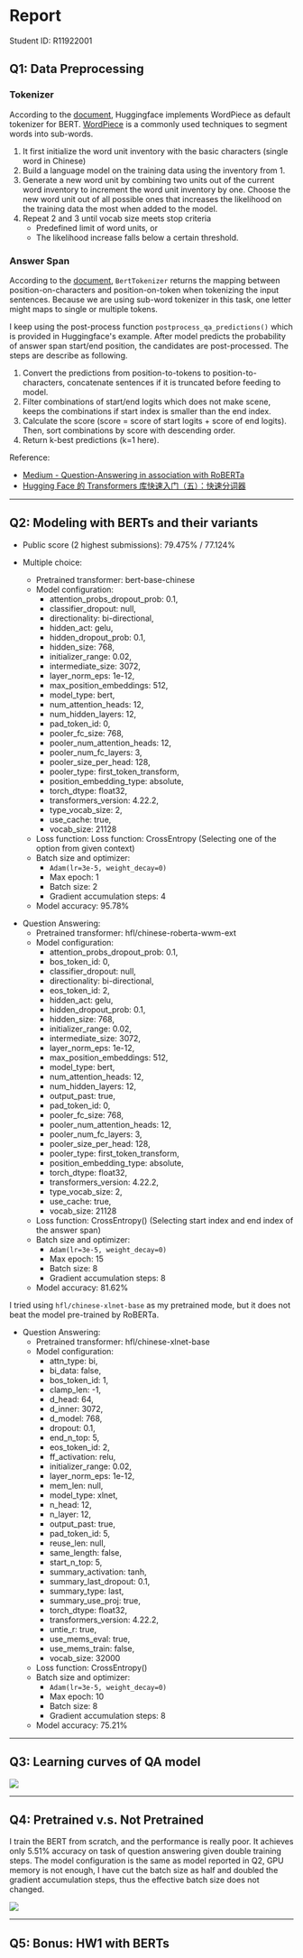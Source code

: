 # Report

Student ID: R11922001

## Q1: Data Preprocessing

### Tokenizer

According to the [document](https://huggingface.co/docs/transformers/v4.24.0/en/model_doc/bert#transformers.BertTokenizer), Huggingface implements WordPiece as default tokenizer for BERT. [WordPiece](https://static.googleusercontent.com/media/research.google.com/en//pubs/archive/37842.pdf) is a commonly used techniques to segment words into sub-words.

1. It first initialize the word unit inventory with the basic characters (single word in Chinese)
2. Build a language model on the training data using the inventory from 1.
3. Generate a new word unit by combining two units out of the current word inventory to increment the word unit inventory by one. Choose the new word unit out of all possible ones that increases the likelihood on the training data the most when added to the model.
4. Repeat 2 and 3 until vocab size meets stop criteria
   - Predefined limit of word units, or
   - The likelihood increase falls below a certain threshold.

### Answer Span

According to the [document](https://huggingface.co/docs/transformers/v4.24.0/en/main_classes/tokenizer#transformers.PreTrainedTokenizer.__call__), `BertTokenizer` returns the mapping between position-on-characters and position-on-token when tokenizing the input sentences.
Because we are using sub-word tokenizer in this task, one letter might maps to single or multiple tokens.

I keep using the post-process function `postprocess_qa_predictions()` which is provided in Huggingface's example. After model predicts the probability of answer span start/end position, the candidates are post-processed. The steps are describe as following.

1. Convert the predictions from position-to-tokens to position-to-characters, concatenate sentences if it is truncated before feeding to model.
2. Filter combinations of start/end logits which does not make scene, keeps the combinations if start index is smaller than the end index.
3. Calculate the score (score = score of start logits + score of end logits). Then, sort combinations by score with descending order.
4. Return k-best predictions (k=1 here).

Reference:
- [Medium - Question-Answering in association with RoBERTa](https://medium.com/mlearning-ai/question-answering-in-association-with-roberta-a11518e70507)
- [Hugging Face 的 Transformers 库快速入门（五）：快速分词器](https://xiaosheng.run/2022/03/08/transformers-note-5.html#1-%E5%BF%AB%E9%80%9F%E5%88%86%E8%AF%8D%E5%99%A8)

---

<div style='page-break-after:always'></div>

## Q2: Modeling with BERTs and their variants

- Public score (2 highest submissions): 79.475% / 77.124%

- Multiple choice:
  - Pretrained transformer: bert-base-chinese
  - Model configuration:
    - attention_probs_dropout_prob: 0.1,
    - classifier_dropout: null,
    - directionality: bi-directional,
    - hidden_act: gelu,
    - hidden_dropout_prob: 0.1,
    - hidden_size: 768,
    - initializer_range: 0.02,
    - intermediate_size: 3072,
    - layer_norm_eps: 1e-12,
    - max_position_embeddings: 512,
    - model_type: bert,
    - num_attention_heads: 12,
    - num_hidden_layers: 12,
    - pad_token_id: 0,
    - pooler_fc_size: 768,
    - pooler_num_attention_heads: 12,
    - pooler_num_fc_layers: 3,
    - pooler_size_per_head: 128,
    - pooler_type: first_token_transform,
    - position_embedding_type: absolute,
    - torch_dtype: float32,
    - transformers_version: 4.22.2,
    - type_vocab_size: 2,
    - use_cache: true,
    - vocab_size: 21128
  - Loss function: Loss function: CrossEntropy (Selecting one of the option from given context)
  - Batch size and optimizer:
    - `Adam(lr=3e-5, weight_decay=0)`
    - Max epoch: 1
    - Batch size: 2
    - Gradient accumulation steps: 4
  - Model accuracy: 95.78%

<div style='page-break-after:always'></div>

- Question Answering:
  - Pretrained transformer: hfl/chinese-roberta-wwm-ext
  - Model configuration:
    - attention_probs_dropout_prob: 0.1,
    - bos_token_id: 0,
    - classifier_dropout: null,
    - directionality: bi-directional,
    - eos_token_id: 2,
    - hidden_act: gelu,
    - hidden_dropout_prob: 0.1,
    - hidden_size: 768,
    - initializer_range: 0.02,
    - intermediate_size: 3072,
    - layer_norm_eps: 1e-12,
    - max_position_embeddings: 512,
    - model_type: bert,
    - num_attention_heads: 12,
    - num_hidden_layers: 12,
    - output_past: true,
    - pad_token_id: 0,
    - pooler_fc_size: 768,
    - pooler_num_attention_heads: 12,
    - pooler_num_fc_layers: 3,
    - pooler_size_per_head: 128,
    - pooler_type: first_token_transform,
    - position_embedding_type: absolute,
    - torch_dtype: float32,
    - transformers_version: 4.22.2,
    - type_vocab_size: 2,
    - use_cache: true,
    - vocab_size: 21128
  - Loss function: CrossEntropy() (Selecting start index and end index of the answer span)
  - Batch size and optimizer:
    - `Adam(lr=3e-5, weight_decay=0)`
    - Max epoch: 15
    - Batch size: 8
    - Gradient accumulation steps: 8
  - Model accuracy: 81.62%

<div style='page-break-after:always'></div>

I tried using `hfl/chinese-xlnet-base` as my pretrained mode, but it does not beat the model pre-trained by RoBERTa.

- Question Answering:
  - Pretrained transformer: hfl/chinese-xlnet-base
  - Model configuration:
    - attn_type: bi,
    - bi_data: false,
    - bos_token_id: 1,
    - clamp_len: -1,
    - d_head: 64,
    - d_inner: 3072,
    - d_model: 768,
    - dropout: 0.1,
    - end_n_top: 5,
    - eos_token_id: 2,
    - ff_activation: relu,
    - initializer_range: 0.02,
    - layer_norm_eps: 1e-12,
    - mem_len: null,
    - model_type: xlnet,
    - n_head: 12,
    - n_layer: 12,
    - output_past: true,
    - pad_token_id: 5,
    - reuse_len: null,
    - same_length: false,
    - start_n_top: 5,
    - summary_activation: tanh,
    - summary_last_dropout: 0.1,
    - summary_type: last,
    - summary_use_proj: true,
    - torch_dtype: float32,
    - transformers_version: 4.22.2,
    - untie_r: true,
    - use_mems_eval: true,
    - use_mems_train: false,
    - vocab_size: 32000
  - Loss function: CrossEntropy()
  - Batch size and optimizer:
    - `Adam(lr=3e-5, weight_decay=0)`
    - Max epoch: 10
    - Batch size: 8
    - Gradient accumulation steps: 8
  - Model accuracy: 75.21%

---

<div style='page-break-after:always'></div>

## Q3: Learning curves of QA model

![](./assets/curve.jpeg)

---

## Q4: Pretrained v.s. Not Pretrained

I train the BERT from scratch, and the performance is really poor. It achieves only 5.51% accuracy on task of question answering given double training steps. The model configuration is the same as model reported in Q2, GPU memory is not enough, I have cut the batch size as half and doubled the gradient accumulation steps, thus the effective batch size does not changed.

![](./assets/q4.jpeg)

---

## Q5: Bonus: HW1 with BERTs
